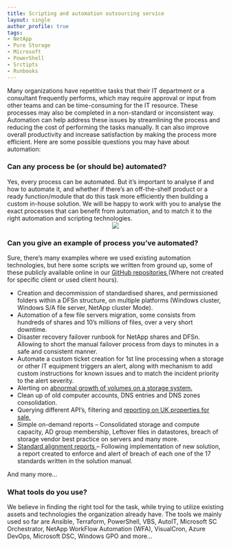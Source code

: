 ```yaml
---
title: Scripting and automation outsourcing service
layout: single
author_profile: true
tags:
- NetApp
- Pure Storage
- Microsoft
- PowerShell
- Srctipts
- Runbooks
---
```


Many organizations have repetitive tasks that their IT department or a consultant frequently performs, which may require approval or input from other teams and can be time-consuming for the IT resource. These processes may also be completed in a non-standard or inconsistent way. Automation can help address these issues by streamlining the process and reducing the cost of performing the tasks manually. It can also improve overall productivity and increase satisfaction by making the process more efficient. Here are some possible questions you may have about automation:

<h3>Can any process be (or should be) automated?</h3>
Yes, every process can be automated. But it’s important to analyse if and how to automate it, and whether if there’s an off-the-shelf product or a ready function/module that do this task more efficiently then building a custom in-house solution. 
We will be happy to work with you to analyse the exact processes that can benefit from automation, and to match it to the right automation and scripting technologies.  
<center><img src="/assets/images/Code_snippt.jpg"></center>
<h3>Can you give an example of process you’ve automated?</h3>
Sure, there’s many examples where we used existing automation technologies, but here some scripts we written from ground up, some of these publicly available online in our <a target="_blank" rel="noopener noreferrer" href="https://github.com/MGidi"> GitHub repositories </a> (Where not created for specific client or used client hours).
<ul>
  <li>Creation and decommission of standardised shares, and permissioned folders within a DFSn structure, on multiple platforms (Windows cluster, Windows S/A file server, NetApp cluster Mode).</li>
  <li>Automation of a few file servers migration, some consists from hundreds of shares and 10’s millions of files, over a very short downtime.</li>
  <li>Disaster recovery failover runbook for NetApp shares and DFSn. Allowing to short the manual failover process from days to minutes in a safe and consistent manner.</li>
  <li>Automate a custom ticket creation for 1st line processing when a storage or other IT equipment triggers an alert, along with mechanism to add custom instructions for known issues and to match the incident priority to the alert severity.</li>
  <li>Alerting on <a target="_blank" rel="noopener noreferrer" href="https://github.com/MGidi/PureStorage_Volume_Growth_Alerts"> abnormal growth of volumes on a storage system.</a></li>
  <li>Clean up of old computer accounts, DNS entries and DNS zones consolidation.</li>
  <li>Querying different API’s, filtering and <a target="_blank" rel="noopener noreferrer" href ="https://github.com/MGidi/UKPropertySearchesUsingAPIs"> reporting on UK properties for sale.</a></li>
  <li>Simple on-demand reports – Consolidated storage and compute capacity, AD group membership, Leftover files in datastores, breach of storage vendor best practice on servers and many more.</li>
  <li><a target="_blank" rel="noopener noreferrer" href="https://github.com/MGidi/NetAppCdotBestPracticeReportForNAS"> Standard alignment reports </a> – Following implementation of new solution, a report created to enforce and alert of breach of each one of the 17 standards written in the solution manual.</li>
</ul>
And many more…

<h3>What tools do you use?</h3>
We believe in finding the right tool for the task, while trying to utilize existing assets and technologies the organization already have. The tools we mainly used so far are Ansible, Terraform, PowerShell, VBS, AutoIT, Microsoft SC Orchestrator, NetApp WorkFlow Automation (WFA), VisualCron, Azure DevOps,  Microsoft DSC, Windows GPO and more… 
